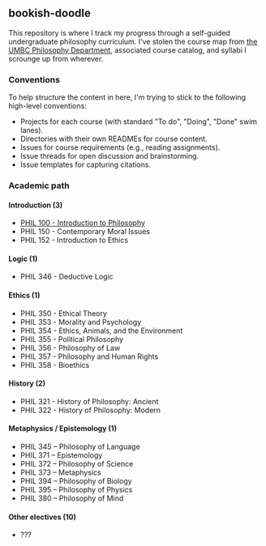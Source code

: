 ## bookish-doodle

This repository is where I track my progress through a self-guided undergraduate philosophy curriculum. I've stolen the course map from [the UMBC Philosophy Department](https://philosophy.umbc.edu), associated course catalog, and syllabi I scrounge up from wherever.

### Conventions

To help structure the content in here, I'm trying to stick to the following high-level conventions:

- Projects for each course (with standard "To do", "Doing", "Done" swim lanes).
- Directories with their own READMEs for course content.
- Issues for course requirements (e.g., reading assignments).
- Issue threads for open discussion and brainstorming.
- Issue templates for capturing citations.

### Academic path

#### Introduction (3)

- [PHIL 100 - Introduction to Philosophy](https://github.com/egyptiankarim/bookish-doodle/projects/1)
- PHIL 150 - Contemporary Moral Issues
- PHIL 152 - Introduction to Ethics

#### Logic (1)

- PHIL 346 - Deductive Logic

#### Ethics (1)

- PHIL 350 - Ethical Theory
- PHIL 353 - Morality and Psychology
- PHIL 354 - Ethics, Animals, and the Environment
- PHIL 355 - Political Philosophy
- PHIL 356 - Philosophy of Law
- PHIL 357 - Philosophy and Human Rights
- PHIL 358 - Bioethics

#### History (2)

- PHIL 321 - History of Philosophy: Ancient
- PHIL 322 - History of Philosophy: Modern

#### Metaphysics / Epistemology (1)

- PHIL 345 – Philosophy of Language
- PHIL 371 – Epistemology
- PHIL 372 – Philosophy of Science
- PHIL 373 – Metaphysics
- PHIL 394 – Philosophy of Biology
- PHIL 395 – Philosophy of Physics
- PHIL 380 – Philosophy of Mind

#### Other electives (10)

- ???